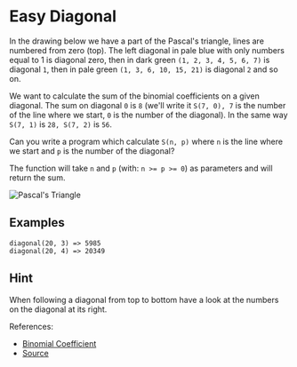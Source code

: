 # Easy Diagonal

In the drawing below we have a part of the Pascal's triangle, lines are numbered from zero (top). The left diagonal in pale blue with only numbers equal to 1 is diagonal zero, then in dark green `(1, 2, 3, 4, 5, 6, 7)` is diagonal `1`, then in pale green `(1, 3, 6, 10, 15, 21)` is diagonal `2` and so on.

We want to calculate the sum of the binomial coefficients on a given diagonal. The sum on diagonal `0` is `8` (we'll write it `S(7, 0), 7` is the number of the line where we start, `0` is the number of the diagonal). In the same way `S(7, 1)` is `28, S(7, 2)` is `56`.

Can you write a program which calculate `S(n, p)` where `n` is the line where we start and `p` is the number of the diagonal?

The function will take `n` and `p` (with: `n >= p >= 0`) as parameters and will return the sum.

![Pascal's Triangle](https://upload.wikimedia.org/wikipedia/commons/0/0d/PascalTriangleAnimated2.gif)

## Examples

```text
diagonal(20, 3) => 5985
diagonal(20, 4) => 20349
```

## Hint

When following a diagonal from top to bottom have a look at the numbers on the diagonal at its right.

References: 

*   [Binomial Coefficient](http://mathworld.wolfram.com/BinomialCoefficient.html)
*   [Source](https://www.codewars.com/kata/559b8e46fa060b2c6a0000bf/train/python)